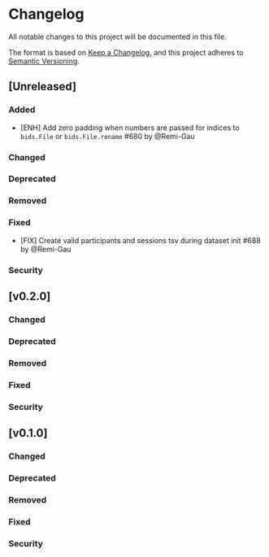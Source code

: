 # Changelog

All notable changes to this project will be documented in this file.

The format is based on [Keep a Changelog](https://keepachangelog.com/en/1.0.0/),
and this project adheres to [Semantic Versioning](https://semver.org/spec/v2.0.0.html).

<!--
### Added

### Changed

### Deprecated

### Removed

### Fixed

### Security
-->

## [Unreleased]

### Added

* [ENH] Add zero padding when numbers are passed for indices to `bids.File` or `bids.File.rename` #680 by @Remi-Gau

### Changed

### Deprecated

### Removed

### Fixed

* [FIX] Create valid participants and sessions tsv during dataset init #688 by @Remi-Gau

### Security


## [v0.2.0]

### Changed

### Deprecated

### Removed

### Fixed

### Security

## [v0.1.0]

### Changed

### Deprecated

### Removed

### Fixed

### Security

